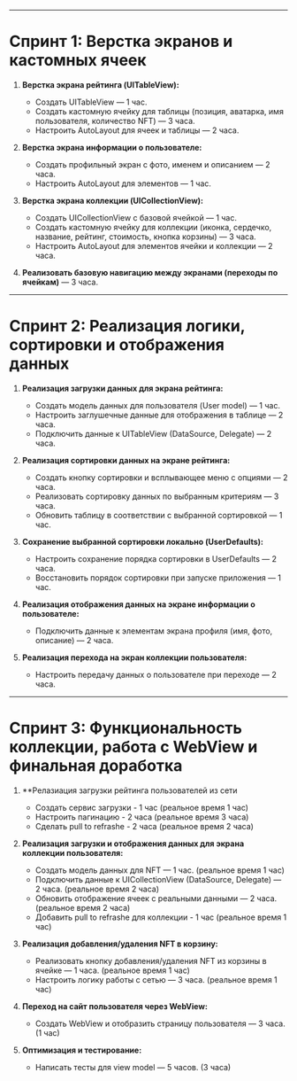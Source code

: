 
---
# Спринт 1: Верстка экранов и кастомных ячеек

1. **Верстка экрана рейтинга (UITableView):**
   * Создать UITableView — 1 час.
   * Создать кастомную ячейку для таблицы (позиция, аватарка, имя пользователя, количество NFT) — 3 часа.
   * Настроить AutoLayout для ячеек и таблицы — 2 часа.

2. **Верстка экрана информации о пользователе:**
   * Создать профильный экран с фото, именем и описанием — 2 часа.
   * Настроить AutoLayout для элементов — 1 час.

3. **Верстка экрана коллекции (UICollectionView):**
   * Создать UICollectionView с базовой ячейкой — 1 час.
   * Создать кастомную ячейку для коллекции (иконка, сердечко, название, рейтинг, стоимость, кнопка корзины) — 3 часа.
   * Настроить AutoLayout для элементов ячейки и коллекции — 2 часа.

4. **Реализовать базовую навигацию между экранами (переходы по ячейкам)** — 3 часа.

---
# Спринт 2: Реализация логики, сортировки и отображения данных

1. **Реализация загрузки данных для экрана рейтинга:**
   * Создать модель данных для пользователя (User model) — 1 час.
   * Настроить заглушечные данные для отображения в таблице — 2 часа.
   * Подключить данные к UITableView (DataSource, Delegate) — 2 часа.

2. **Реализация сортировки данных на экране рейтинга:**
   * Создать кнопку сортировки и всплывающее меню с опциями — 2 часа.
   * Реализовать сортировку данных по выбранным критериям — 3 часа.
   * Обновить таблицу в соответствии с выбранной сортировкой — 1 час.

3. **Сохранение выбранной сортировки локально (UserDefaults):**
   * Настроить сохранение порядка сортировки в UserDefaults — 2 часа.
   * Восстановить порядок сортировки при запуске приложения — 1 час.

4. **Реализация отображения данных на экране информации о пользователе:**
   * Подключить данные к элементам экрана профиля (имя, фото, описание) — 2 часа.

5. **Реализация перехода на экран коллекции пользователя:**
   * Настроить передачу данных о пользователе при переходе — 2 часа.

---

# Спринт 3: Функциональность коллекции, работа с WebView и финальная доработка

1. **Релазиация загрузки рейтинга пользователей из сети
   * Создать сервис загрузки - 1 час (реальное время 1 час)
   * Настроить пагинацию - 2 часа (реальное время 3 часа)
   * Сделать pull to refrashe - 2 часа (реальное время 2 часа)

2. **Реализация загрузки и отображения данных для экрана коллекции пользователя:**
   * Создать модель данных для NFT — 1 час. (реальное время 1 час)
   * Подключить данные к UICollectionView (DataSource, Delegate) — 2 часа. (реальное время 2 часа)
   * Обновить отображение ячеек с реальными данными — 2 часа. (реальное время 2 часа)
   * Добавить pull to refrashe для коллекции - 1 час (реальное время 1 час)

3. **Реализация добавления/удаления NFT в корзину:**
   * Реализовать кнопку добавления/удаления NFT из корзины в ячейке — 1 часа. (реальное время 1 час)
   * Настроить логику работы с сетью — 3 часа. (реальное время 1 час)

4. **Переход на сайт пользователя через WebView:**
   * Создать WebView и отобразить страницу пользователя — 3 часа. (1 час)

5. **Оптимизация и тестирование:**
   * Написать тесты для view model — 5 часов. (3 часа)
